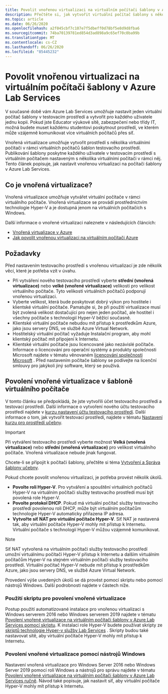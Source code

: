 ```yaml
---
title: Povolit vnořenou virtualizaci na virtuálním počítači šablony v Azure Lab Services | Microsoft Docs
description: Přečtěte si, jak vytvořit virtuální počítač šablony s několika virtuálními počítači v rámci.  Jinými slovy, povolit vnořenou virtualizaci na virtuálním počítači šablony v Azure Lab Services.
ms.topic: article
ms.date: 06/26/2020
ms.openlocfilehash: a2f045cbf7c107e7f5dbeff0d78bf5e8d9d8fba6
ms.sourcegitcommit: 74ba70139781ed854d3ad898a9c65ef70c0ba99b
ms.translationtype: MT
ms.contentlocale: cs-CZ
ms.lasthandoff: 06/26/2020
ms.locfileid: "85445232"
---
```

# <a name="enable-nested-virtualization-on-a-template-virtual-machine-in-azure-lab-services"></a>Povolit vnořenou virtualizaci na virtuálním počítači šablony v Azure Lab Services

V současné době vám Azure Lab Services umožňuje nastavit jeden virtuální počítač šablony v testovacím prostředí a vytvořit pro každého uživatele jednu kopii. Pokud jste Educator výukové sítě, zabezpečení nebo třídy IT, možná budete muset každému studentovi poskytnout prostředí, ve kterém může vzájemně komunikovat více virtuálních počítačů přes síť.

Vnořená virtualizace umožňuje vytvořit prostředí s několika virtuálními počítači v rámci virtuálních počítačů šablon testovacího prostředí. Publikování šablony poskytne každého uživatele v testovacím prostředí s virtuálním počítačem nastaveným s několika virtuálními počítači v rámci něj.  Tento článek popisuje, jak nastavit vnořenou virtualizaci na počítači šablony v Azure Lab Services.

## <a name="what-is-nested-virtualization"></a>Co je vnořená virtualizace?

Vnořená virtualizace umožňuje vytvářet virtuální počítače v rámci virtuálního počítače. Vnořená virtualizace se provádí prostřednictvím technologie Hyper-V a je dostupná jenom na virtuálních počítačích s Windows.

Další informace o vnořené virtualizaci naleznete v následujících článcích:

- [Vnořená virtualizace v Azure](https://azure.microsoft.com/blog/nested-virtualization-in-azure/)
- [Jak povolit vnořenou virtualizaci na virtuálním počítači Azure](../virtual-machines/windows/nested-virtualization.md)

## <a name="considerations"></a>Požadavky

Před nastavením testovacího prostředí s vnořenou virtualizací je zde několik věcí, které je potřeba vzít v úvahu.

- Při vytváření nového testovacího prostředí vyberte **střední (vnořená virtualizace)** nebo **velké (vnořené virtualizace)** velikosti pro velikost virtuálního počítače. Tyto velikosti virtuálních počítačů podporují vnořenou virtualizaci.
- Vyberte velikost, která bude poskytovat dobrý výkon pro hostitele i klientské virtuální počítače.  Pamatujte si, že při použití virtualizace musí být zvolená velikost dostačující pro nejen jeden počítač, ale hostitel i všechny počítače s technologií Hyper-V běžící současně.
- Klientské virtuální počítače nebudou mít přístup k prostředkům Azure, jako jsou servery DNS, ve službě Azure Virtual Network.
- Hostitelský virtuální počítač vyžaduje Instalační program, aby mohl klientský počítač mít připojení k Internetu.
- Klientské virtuální počítače jsou licencované jako nezávislé počítače. Informace o licencování pro operační systémy a produkty společnosti Microsoft najdete v tématu věnovaném [licencování společnosti Microsoft](https://www.microsoft.com/licensing/default) . Před nastavením počítače šablony se podívejte na licenční smlouvy pro jakýkoli jiný software, který se používá.

## <a name="enable-nested-virtualization-on-a-template-vm"></a>Povolení vnořené virtualizace v šabloně virtuálního počítače

V tomto článku se předpokládá, že jste vytvořili účet testovacího prostředí a testovací prostředí.  Další informace o vytvoření nového účtu testovacího prostředí najdete v [kurzu nastavení účtu testovacího prostředí](tutorial-setup-lab-account.md). Další informace o tom, jak vytvořit testovací prostředí, najdete v tématu [Nastavení kurzu pro prostředí učebny](tutorial-setup-classroom-lab.md).

>[!IMPORTANT]
>Při vytváření testovacího prostředí vyberte možnost **Velká (vnořená virtualizace)** nebo **střední (vnořená virtualizace)** pro velikost virtuálního počítače.  Vnořená virtualizace nebude jinak fungovat.  

Chcete-li se připojit k počítači šablony, přečtěte si téma [Vytvoření a Správa šablony učebny](how-to-create-manage-template.md).

Pokud chcete povolit vnořenou virtualizaci, je potřeba provést několik úkolů.  

- **Povolte roli Hyper-V**. Pro vytváření a spouštění virtuálních počítačů Hyper-V na virtuálním počítači služby testovacího prostředí musí být povolená role Hyper-V.
- **Povolte protokol DHCP**.  Pokud má virtuální počítač služby testovacího prostředí povolenou roli DHCP, může být virtuálním počítačům technologie Hyper-V automaticky přiřazena IP adresa.
- **Vytvořte síť NAT pro virtuální počítače Hyper-V**.  Síť NAT je nastavená tak, aby virtuální počítače Hyper-V mohly mít přístup k Internetu.  Virtuální počítače s technologií Hyper-V můžou vzájemně komunikovat.

>[!NOTE]
>Síť NAT vytvořená na virtuálním počítači služby testovacího prostředí umožní virtuálnímu počítači Hyper-V přístup k Internetu a dalším virtuálním počítačům Hyper-V na stejném virtuálním počítači služby testovacího prostředí.  Virtuální počítač Hyper-V nebude mít přístup k prostředkům Azure, jako jsou servery DNS, ve službě Azure Virtual Network.

Provedení výše uvedených úkolů se dá provést pomocí skriptu nebo pomocí nástrojů Windows.  Další podrobnosti najdete v částech níže.

### <a name="using-script-to-enable-nested-virtualization"></a>Použití skriptu pro povolení vnořené virtualizace

Postup použití automatizované instalace pro vnořenou virtualizaci s Windows serverem 2016 nebo Windows serverem 2019 najdete v tématu [Povolení vnořené virtualizace na virtuálním počítači šablony v Azure Lab Services pomocí skriptu](how-to-enable-nested-virtualization-template-vm-using-script.md). K instalaci role Hyper-V budete používat skripty ze [skriptů technologie Hyper-v služby Lab Services](https://github.com/Azure/azure-devtestlab/tree/master/samples/ClassroomLabs/Scripts/HyperV) .  Skripty budou také nastavovat sítě, aby virtuální počítače Hyper-V mohly mít přístup k Internetu.

### <a name="using-windows-tools-to-enable-nested-virtualization"></a>Povolení vnořené virtualizace pomocí nástrojů Windows

Nastavení vnořená virtualizace pro Windows Server 2016 nebo Windows Server 2019 pomocí rolí Windows a nástrojů pro správu najdete v tématu [Povolení vnořené virtualizace na virtuálním počítači šablony v Azure Lab Services ručně](how-to-enable-nested-virtualization-template-vm-ui.md).  Návod také popisuje, jak nastavit síť, aby virtuální počítače Hyper-V mohly mít přístup k Internetu.
